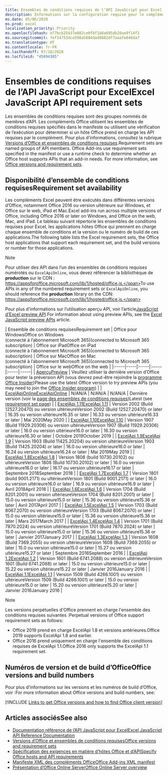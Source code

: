 ```yaml
---
title: Ensembles de conditions requises de l’API JavaScript pour Excel
description: Informations sur la configuration requise pour le complément Office sur les builds Excel.
ms.date: 05/06/2020
ms.prod: excel
localization_priority: Priority
ms.openlocfilehash: e77bcb25437e082ce0fbf1b8a695db20ae9f14f1
ms.sourcegitcommit: 7ef14753dce598a5804dad8802df7aaafe046da7
ms.translationtype: HT
ms.contentlocale: fr-FR
ms.lasthandoff: 07/10/2020
ms.locfileid: "45094385"
---
```

# <a name="excel-javascript-api-requirement-sets"></a><span data-ttu-id="e9d02-103">Ensembles de conditions requises de l’API JavaScript pour Excel</span><span class="sxs-lookup"><span data-stu-id="e9d02-103">Excel JavaScript API requirement sets</span></span>

<span data-ttu-id="e9d02-p101">Les ensembles de conditions requises sont des groupes nommés de membres d’API. Les compléments Office utilisent les ensembles de conditions requises spécifiés dans le manifeste ou utilisent une vérification de l’exécution pour déterminer si un hôte Office prend en charge les API requises par le complément. Pour plus d’informations, consultez la rubrique [Versions d’Office et ensembles de conditions requises](../../develop/office-versions-and-requirement-sets.md).</span><span class="sxs-lookup"><span data-stu-id="e9d02-p101">Requirement sets are named groups of API members. Office Add-ins use requirement sets specified in the manifest or use a runtime check to determine whether an Office host supports APIs that an add-in needs. For more information, see [Office versions and requirement sets](../../develop/office-versions-and-requirement-sets.md).</span></span>

## <a name="requirement-set-availability"></a><span data-ttu-id="e9d02-107">Disponibilité d’ensemble de conditions requises</span><span class="sxs-lookup"><span data-stu-id="e9d02-107">Requirement set availability</span></span>

<span data-ttu-id="e9d02-108">Les compléments Excel peuvent être exécutés dans différentes versions d’Office, notamment Office 2016 ou version ultérieure sur Windows, et Office sur le web, iPad et Mac.</span><span class="sxs-lookup"><span data-stu-id="e9d02-108">Excel add-ins run across multiple versions of Office, including Office 2016 or later on Windows, and Office on the web, Mac, and iPad.</span></span> <span data-ttu-id="e9d02-109">Le tableau suivant répertorie les ensembles de conditions requises pour Excel, les applications hôtes Office qui prennent en charge chaque ensemble de conditions et la version ou le numéro de build de ces applications.</span><span class="sxs-lookup"><span data-stu-id="e9d02-109">The following table lists the Excel requirement sets, the Office host applications that support each requirement set, and the build versions or number for those applications.</span></span>

> [!NOTE]
> <span data-ttu-id="e9d02-110">Pour utiliser des API dans l’un des ensembles de conditions requises numérotés ou `ExcelApiOnline`, vous devez référencer la bibliothèque de **production** sur le CDN : https://appsforoffice.microsoft.com/lib/1/hosted/office.js.</span><span class="sxs-lookup"><span data-stu-id="e9d02-110">To use APIs in any of the numbered requirement sets or `ExcelApiOnline`, you should reference the **production** library on the CDN: https://appsforoffice.microsoft.com/lib/1/hosted/office.js.</span></span>
>
> <span data-ttu-id="e9d02-111">Pour plus d’informations sur l’utilisation aperçu API, voir l’article[JavaScript d’Excel preview API](excel-preview-apis.md).</span><span class="sxs-lookup"><span data-stu-id="e9d02-111">For information about using preview APIs, see the [Excel JavaScript preview APIs](excel-preview-apis.md) article.</span></span>

|  <span data-ttu-id="e9d02-112">Ensemble de conditions requises</span><span class="sxs-lookup"><span data-stu-id="e9d02-112">Requirement set</span></span>  |  <span data-ttu-id="e9d02-113">Office pour Windows</span><span class="sxs-lookup"><span data-stu-id="e9d02-113">Office on Windows</span></span><br><span data-ttu-id="e9d02-114">(connecté à l’abonnement Microsoft 365)</span><span class="sxs-lookup"><span data-stu-id="e9d02-114">(connected to Microsoft 365 subscription)</span></span>  |  <span data-ttu-id="e9d02-115">Office sur iPad</span><span class="sxs-lookup"><span data-stu-id="e9d02-115">Office on iPad</span></span><br><span data-ttu-id="e9d02-116">(connecté à l’abonnement Microsoft 365)</span><span class="sxs-lookup"><span data-stu-id="e9d02-116">(connected to Microsoft 365 subscription)</span></span>  |  <span data-ttu-id="e9d02-117">Office sur Mac</span><span class="sxs-lookup"><span data-stu-id="e9d02-117">Office on Mac</span></span><br><span data-ttu-id="e9d02-118">(connecté à l’abonnement Microsoft 365)</span><span class="sxs-lookup"><span data-stu-id="e9d02-118">(connected to Microsoft 365 subscription)</span></span>  | <span data-ttu-id="e9d02-119">Office sur le web</span><span class="sxs-lookup"><span data-stu-id="e9d02-119">Office on the web</span></span> |
|:-----|-----|:-----|:-----|:-----|:-----|
| [<span data-ttu-id="e9d02-120">Aperçu</span><span class="sxs-lookup"><span data-stu-id="e9d02-120">Preview</span></span>](excel-preview-apis.md)  | <span data-ttu-id="e9d02-121">Veuillez utiliser la dernière version d’Office pour tester la préversion API (vous devrez peut-être rejoindre la [programme Office Insider](https://insider.office.com))</span><span class="sxs-lookup"><span data-stu-id="e9d02-121">Please use the latest Office version to try preview APIs (you may need to join the [Office Insider program](https://insider.office.com))</span></span> |
| [<span data-ttu-id="e9d02-122">ExcelApiOnline</span><span class="sxs-lookup"><span data-stu-id="e9d02-122">ExcelApiOnline</span></span>](excel-api-online-requirement-set.md) | <span data-ttu-id="e9d02-123">N/A</span><span class="sxs-lookup"><span data-stu-id="e9d02-123">N/A</span></span> | <span data-ttu-id="e9d02-124">N/A</span><span class="sxs-lookup"><span data-stu-id="e9d02-124">N/A</span></span> | <span data-ttu-id="e9d02-125">N/A</span><span class="sxs-lookup"><span data-stu-id="e9d02-125">N/A</span></span> | <span data-ttu-id="e9d02-126">Dernière version (voir la [page des ensembles de conditions requises](./excel-api-online-requirement-set.md))</span><span class="sxs-lookup"><span data-stu-id="e9d02-126">Latest (see [requirement set page](./excel-api-online-requirement-set.md))</span></span> |
| [<span data-ttu-id="e9d02-127">ExcelApi 1.11</span><span class="sxs-lookup"><span data-stu-id="e9d02-127">ExcelApi 1.11</span></span>](excel-api-1-11-requirement-set.md) | <span data-ttu-id="e9d02-128">Version 2002 (Build 12527.20470) ou version ultérieure</span><span class="sxs-lookup"><span data-stu-id="e9d02-128">Version 2002 (Build 12527.20470) or later</span></span> | <span data-ttu-id="e9d02-129">16.35 ou version ultérieure</span><span class="sxs-lookup"><span data-stu-id="e9d02-129">16.35 or later</span></span> | <span data-ttu-id="e9d02-130">16.33 ou version ultérieure</span><span class="sxs-lookup"><span data-stu-id="e9d02-130">16.33 or later</span></span> | <span data-ttu-id="e9d02-131">Mai 2020</span><span class="sxs-lookup"><span data-stu-id="e9d02-131">May 2020</span></span> |
| [<span data-ttu-id="e9d02-132">ExcelApi 1.10</span><span class="sxs-lookup"><span data-stu-id="e9d02-132">ExcelApi 1.10</span></span>](excel-api-1-10-requirement-set.md) | <span data-ttu-id="e9d02-133">Version 1907 (Build 11929.20306) ou version ultérieure</span><span class="sxs-lookup"><span data-stu-id="e9d02-133">Version 1907 (Build 11929.20306) or later</span></span> | <span data-ttu-id="e9d02-134">16.0 ou version ultérieure</span><span class="sxs-lookup"><span data-stu-id="e9d02-134">16.0 or later</span></span> | <span data-ttu-id="e9d02-135">16.30 ou version ultérieure</span><span class="sxs-lookup"><span data-stu-id="e9d02-135">16.30 or later</span></span> | <span data-ttu-id="e9d02-136">Octobre 2019</span><span class="sxs-lookup"><span data-stu-id="e9d02-136">October 2019</span></span> |
| [<span data-ttu-id="e9d02-137">ExcelApi 1.9</span><span class="sxs-lookup"><span data-stu-id="e9d02-137">ExcelApi 1.9</span></span>](excel-api-1-9-requirement-set.md)  | <span data-ttu-id="e9d02-138">Version 1903 (Build 11425.20204) ou version ultérieure</span><span class="sxs-lookup"><span data-stu-id="e9d02-138">Version 1903 (Build 11425.20204) or later</span></span> | <span data-ttu-id="e9d02-139">16.0 ou version ultérieure</span><span class="sxs-lookup"><span data-stu-id="e9d02-139">16.0 or later</span></span> | <span data-ttu-id="e9d02-140">16.24 ou version ultérieure</span><span class="sxs-lookup"><span data-stu-id="e9d02-140">16.24 or later</span></span> | <span data-ttu-id="e9d02-141">Mai 2019</span><span class="sxs-lookup"><span data-stu-id="e9d02-141">May 2019</span></span> |
| [<span data-ttu-id="e9d02-142">ExcelApi 1.8</span><span class="sxs-lookup"><span data-stu-id="e9d02-142">ExcelApi 1.8</span></span>](excel-api-1-8-requirement-set.md)  | <span data-ttu-id="e9d02-143">Version 1808 (build 10730.20102) ou ultérieure</span><span class="sxs-lookup"><span data-stu-id="e9d02-143">Version 1808 (Build 10730.20102) or later</span></span> | <span data-ttu-id="e9d02-144">16.0 ou version ultérieure</span><span class="sxs-lookup"><span data-stu-id="e9d02-144">16.0 or later</span></span> | <span data-ttu-id="e9d02-145">16.17 ou version ultérieure</span><span class="sxs-lookup"><span data-stu-id="e9d02-145">16.17 or later</span></span> | <span data-ttu-id="e9d02-146">Septembre 2018</span><span class="sxs-lookup"><span data-stu-id="e9d02-146">September 2018</span></span> |
| [<span data-ttu-id="e9d02-147">ExcelApi 1.7</span><span class="sxs-lookup"><span data-stu-id="e9d02-147">ExcelApi 1.7</span></span>](excel-api-1-7-requirement-set.md)  | <span data-ttu-id="e9d02-148">Version 1801 (build 9001.2171) ou ultérieure</span><span class="sxs-lookup"><span data-stu-id="e9d02-148">Version 1801 (Build 9001.2171) or later</span></span>   | <span data-ttu-id="e9d02-149">16.0 ou version ultérieure</span><span class="sxs-lookup"><span data-stu-id="e9d02-149">16.0 or later</span></span>  | <span data-ttu-id="e9d02-150">16.9 ou version ultérieure</span><span class="sxs-lookup"><span data-stu-id="e9d02-150">16.9 or later</span></span>  | <span data-ttu-id="e9d02-151">Avril 2018</span><span class="sxs-lookup"><span data-stu-id="e9d02-151">April 2018</span></span> |
| [<span data-ttu-id="e9d02-152">ExcelApi 1.6</span><span class="sxs-lookup"><span data-stu-id="e9d02-152">ExcelApi 1.6</span></span>](excel-api-1-6-requirement-set.md)  | <span data-ttu-id="e9d02-153">Version 1704 (Build 8201.2001) ou version ultérieure</span><span class="sxs-lookup"><span data-stu-id="e9d02-153">Version 1704 (Build 8201.2001) or later</span></span>   | <span data-ttu-id="e9d02-154">15.0 ou version ultérieure</span><span class="sxs-lookup"><span data-stu-id="e9d02-154">15.0 or later</span></span>  | <span data-ttu-id="e9d02-155">15.36 ou version ultérieure</span><span class="sxs-lookup"><span data-stu-id="e9d02-155">15.36 or later</span></span> | <span data-ttu-id="e9d02-156">Avril 2017</span><span class="sxs-lookup"><span data-stu-id="e9d02-156">April 2017</span></span> |
| [<span data-ttu-id="e9d02-157">ExcelApi 1.5</span><span class="sxs-lookup"><span data-stu-id="e9d02-157">ExcelApi 1.5</span></span>](excel-api-1-5-requirement-set.md)  | <span data-ttu-id="e9d02-158">Version 1703 (Build 8067.2070) ou version ultérieure</span><span class="sxs-lookup"><span data-stu-id="e9d02-158">Version 1703 (Build 8067.2070) or later</span></span>   | <span data-ttu-id="e9d02-159">15.0 ou version ultérieure</span><span class="sxs-lookup"><span data-stu-id="e9d02-159">15.0 or later</span></span>  | <span data-ttu-id="e9d02-160">15.36 ou version ultérieure</span><span class="sxs-lookup"><span data-stu-id="e9d02-160">15.36 or later</span></span> | <span data-ttu-id="e9d02-161">Mars 2017</span><span class="sxs-lookup"><span data-stu-id="e9d02-161">March 2017</span></span> |
| [<span data-ttu-id="e9d02-162">ExcelApi 1.4</span><span class="sxs-lookup"><span data-stu-id="e9d02-162">ExcelApi 1.4</span></span>](excel-api-1-4-requirement-set.md)  | <span data-ttu-id="e9d02-163">Version 1701 (Build 7870.2024) ou version ultérieure</span><span class="sxs-lookup"><span data-stu-id="e9d02-163">Version 1701 (Build 7870.2024) or later</span></span>   | <span data-ttu-id="e9d02-164">15.0 ou version ultérieure</span><span class="sxs-lookup"><span data-stu-id="e9d02-164">15.0 or later</span></span>  | <span data-ttu-id="e9d02-165">15.36 ou version ultérieure</span><span class="sxs-lookup"><span data-stu-id="e9d02-165">15.36 or later</span></span> | <span data-ttu-id="e9d02-166">Janvier 2017</span><span class="sxs-lookup"><span data-stu-id="e9d02-166">January 2017</span></span> |
| [<span data-ttu-id="e9d02-167">ExcelApi 1.3</span><span class="sxs-lookup"><span data-stu-id="e9d02-167">ExcelApi 1.3</span></span>](excel-api-1-3-requirement-set.md)  | <span data-ttu-id="e9d02-168">Version 1608 (Build 7369.2055) ou version ultérieure</span><span class="sxs-lookup"><span data-stu-id="e9d02-168">Version 1608 (Build 7369.2055) or later</span></span>   | <span data-ttu-id="e9d02-169">15.0 ou version ultérieure</span><span class="sxs-lookup"><span data-stu-id="e9d02-169">15.0 or later</span></span> | <span data-ttu-id="e9d02-170">15.27 ou version ultérieure</span><span class="sxs-lookup"><span data-stu-id="e9d02-170">15.27 or later</span></span> | <span data-ttu-id="e9d02-171">Septembre 2016</span><span class="sxs-lookup"><span data-stu-id="e9d02-171">September 2016</span></span> |
| [<span data-ttu-id="e9d02-172">ExcelApi 1.2</span><span class="sxs-lookup"><span data-stu-id="e9d02-172">ExcelApi 1.2</span></span>](excel-api-1-2-requirement-set.md)  | <span data-ttu-id="e9d02-173">Version 1601 (Build 6741.2088) ou version ultérieure</span><span class="sxs-lookup"><span data-stu-id="e9d02-173">Version 1601 (Build 6741.2088) or later</span></span>   | <span data-ttu-id="e9d02-174">15.0 ou version ultérieure</span><span class="sxs-lookup"><span data-stu-id="e9d02-174">15.0 or later</span></span> | <span data-ttu-id="e9d02-175">15.22 ou version ultérieure</span><span class="sxs-lookup"><span data-stu-id="e9d02-175">15.22 or later</span></span> | <span data-ttu-id="e9d02-176">Janvier 2016</span><span class="sxs-lookup"><span data-stu-id="e9d02-176">January 2016</span></span> |
| [<span data-ttu-id="e9d02-177">ExcelApi 1.1</span><span class="sxs-lookup"><span data-stu-id="e9d02-177">ExcelApi 1.1</span></span>](excel-api-1-1-requirement-set.md)  | <span data-ttu-id="e9d02-178">Version 1509 (Build 4266.1001) ou version ultérieure</span><span class="sxs-lookup"><span data-stu-id="e9d02-178">Version 1509 (Build 4266.1001) or later</span></span>   | <span data-ttu-id="e9d02-179">15.0 ou version ultérieure</span><span class="sxs-lookup"><span data-stu-id="e9d02-179">15.0 or later</span></span> | <span data-ttu-id="e9d02-180">15.20 ou version ultérieure</span><span class="sxs-lookup"><span data-stu-id="e9d02-180">15.20 or later</span></span> | <span data-ttu-id="e9d02-181">Janvier 2016</span><span class="sxs-lookup"><span data-stu-id="e9d02-181">January 2016</span></span> |

> [!NOTE]
> <span data-ttu-id="e9d02-182">Les versions perpétuelles d'Office prennent en charge l'ensemble des conditions requises suivantes :</span><span class="sxs-lookup"><span data-stu-id="e9d02-182">Perpetual versions of Office support requirement sets as follows:</span></span>
>
> - <span data-ttu-id="e9d02-183">Office 2019 prend en charge ExcelApi 1.8 et versions antérieures.</span><span class="sxs-lookup"><span data-stu-id="e9d02-183">Office 2019 supports ExcelApi 1.8 and earlier.</span></span>
> - <span data-ttu-id="e9d02-184">Office 2016 prend uniquement en charge l'ensemble des conditions requises de ExcelApi 1.1.</span><span class="sxs-lookup"><span data-stu-id="e9d02-184">Office 2016 only supports the ExcelApi 1.1 requirement set.</span></span>

## <a name="office-versions-and-build-numbers"></a><span data-ttu-id="e9d02-185">Numéros de version et de build d’Office</span><span class="sxs-lookup"><span data-stu-id="e9d02-185">Office versions and build numbers</span></span>

<span data-ttu-id="e9d02-186">Pour plus d’informations sur les versions et les numéros de build d’Office, voir :</span><span class="sxs-lookup"><span data-stu-id="e9d02-186">For more information about Office versions and build numbers, see:</span></span>

[!INCLUDE [Links to get Office versions and how to find Office client version](../../includes/links-get-office-versions-builds.md)]

## <a name="see-also"></a><span data-ttu-id="e9d02-187">Articles associés</span><span class="sxs-lookup"><span data-stu-id="e9d02-187">See also</span></span>

- [<span data-ttu-id="e9d02-188">Documentation référence de l’API JavaScript pour Excel</span><span class="sxs-lookup"><span data-stu-id="e9d02-188">Excel JavaScript API Reference Documentation</span></span>](/javascript/api/excel)
- [<span data-ttu-id="e9d02-189">Versions d’Office et ensembles de conditions requises</span><span class="sxs-lookup"><span data-stu-id="e9d02-189">Office versions and requirement sets</span></span>](../../develop/office-versions-and-requirement-sets.md)
- [<span data-ttu-id="e9d02-190">Spécification des exigences en matière d’hôtes Office et d’API</span><span class="sxs-lookup"><span data-stu-id="e9d02-190">Specify Office hosts and API requirements</span></span>](../../develop/specify-office-hosts-and-api-requirements.md)
- [<span data-ttu-id="e9d02-191">Manifeste XML des compléments Office</span><span class="sxs-lookup"><span data-stu-id="e9d02-191">Office Add-ins XML manifest</span></span>](../../develop/add-in-manifests.md)
- [<span data-ttu-id="e9d02-192">Présentation d’Office Online Server</span><span class="sxs-lookup"><span data-stu-id="e9d02-192">Office Online Server overview</span></span>](/officeonlineserver/office-online-server-overview)
